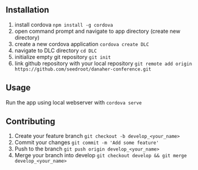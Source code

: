## Installation
1. install cordova `npm install -g cordova`
2. open command prompt and navigate to app directory (create new directory)
3. create a new cordova application `cordova create DLC`
4. navigate to DLC directory `cd DLC`
5. initialize empty git repository `git init`
6. link github repository with your local repository `git remote add origin https://github.com/seedroot/danaher-conference.git`

## Usage
Run the app using local webserver with `cordova serve`
## Contributing
1. Create your feature branch `git checkout -b develop_<your_name>`
2. Commit your changes `git commit -m 'Add some feature'`
3. Push to the branch `git push origin develop_<your_name>`
4. Merge your branch into develop `git checkout develop && git merge develop_<your_name>`
